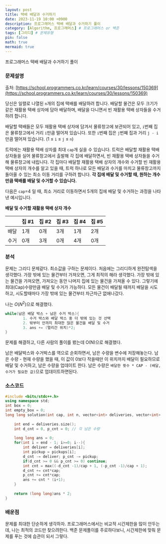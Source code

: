 ```yaml
---
layout: post
title: 택배 배달과 수거하기
date: 2023-11-19 10:00 +0900 
description: 프로그래머스 택배 배달과 수거하기 풀이
category: [Algorithm, 프로그래머스] # 프로그래머스 or 백준
tags: [그리디] # 문제유형
pin: false
math: true
mermaid: true
---
```

프로그래머스 택배 배달과 수거하기 풀이
<!--more-->


### 문제설명


출처: [https://school.programmers.co.kr/learn/courses/30/lessons/150369](https://school.programmers.co.kr/learn/courses/30/lessons/150369)


당신은 일렬로 나열된 `n`개의 집에 택배를 배달하려 합니다. 배달할 물건은 모두 크기가 같은 재활용 택배 상자에 담아 배달하며, 배달을 다니면서 빈 재활용 택배 상자들을 수거하려 합니다.


배달할 택배들은 모두 재활용 택배 상자에 담겨서 물류창고에 보관되어 있고, `i`번째 집은 물류창고에서 거리 `i`만큼 떨어져 있습니다. 또한 `i`번째 집은 `j`번째 집과 거리 `j - i`만큼 떨어져 있습니다. (1 ≤ `i` ≤ `j` ≤ `n`)


트럭에는 재활용 택배 상자를 최대 `cap`개 실을 수 있습니다. 트럭은 배달할 재활용 택배 상자들을 실어 물류창고에서 출발해 각 집에 배달하면서, 빈 재활용 택배 상자들을 수거해 물류창고에 내립니다. 각 집마다 배달할 재활용 택배 상자의 개수와 수거할 빈 재활용 택배 상자의 개수를 알고 있을 때, 트럭 하나로 모든 배달과 수거를 마치고 물류창고까지 돌아올 수 있는 최소 이동 거리를 구하려 합니다. **각 집에 배달 및 수거할 때, 원하는 개수만큼 택배를 배달 및 수거할 수 있습니다.**


다음은 `cap`=4 일 때, 최소 거리로 이동하면서 5개의 집에 배달 및 수거하는 과정을 나타낸 예시입니다.


**배달 및 수거할 재활용 택배 상자 개수**


|    | 집 #1 | 집 #2 | 집 #3 | 집 #4 | 집 #5 |
| -- | ---- | ---- | ---- | ---- | ---- |
| 배달 | 1개   | 0개   | 3개   | 1개   | 2개   |
| 수거 | 0개   | 3개   | 0개   | 4개   | 0개   |


### 분석


문제는 그리디 문제같다. 최소값을 구하는 문제이다. 처음에는 그리디하게 완전탐색을 생각했다. 가장 밖에 있는 물건부터 가져오면, 그게 최적의 해라 생각했다.  가장 밖에 있는 물건을 가져오면, 가져오는 동안 나머지 집에 있는 물건을 가져올 수 있다. 그렇기에 최대(Cap)수량만큼 배달 및 수거가 가능하다. 모든 물건이 배달될 때까지 배달을 시도하고, 시도할때마다 가장 밖에 있는 물건부터 차근차근 없애나갔다. 


나는 $O(N^2)$으로 해결했다.


```c++
while(남은 배달 박스 + 남은 수거 박스){
		1. 수거 박스와 배달 박스 중 더 밖에 있는 것 선택
		2. 밖부터 안까지 최대한 많은 물건을 배달 및 수거
		3. ans += (멀리간 위치)*2;
}
```


문제를 해결하고, 다른 사람의 풀이를 봤는데 O(N)으로 해결했다. 


남은 배달박스와 수거박스를 역으로 순회하면서, 남은 수량을 변수에 저장해놓는다. 남은 수량 - 현재 수량을 했을 때, 이 값이 0보다 작을때만 이 위치까지 배달이 필요하므로 배달 및 수거하고, 남은 수량을 업데이트 한다. 남은 수량은 `배달한 횟수 * CAP - (배달, 수거가 필요한 값)`으로 업데이트하면된다.


### 소스코드


```c++
#include <bits/stdc++.h>
using namespace std;
int box = 0;
int empty_box = 0;
long long solution(int cap, int n, vector<int> deliveries, vector<int> pickups) {
    
    int end = deliveries.size();
    int d_cnt = 0, p_cnt = 0; // 각 남은 수량
    
    long long ans = 0;
    for(int i = end - 1; i>=0; i--){
        int deliver = deliveries[i];
        int pickup = pickups[i];
        d_cnt -= deliver; p_cnt -= pickup;
        if(d_cnt >= 0 && p_cnt >= 0) continue;
        int cnt = max((-d_cnt -1)/cap + 1, (-p_cnt -1)/cap + 1);
        d_cnt += cnt*cap;
        p_cnt += cnt*cap;
        ans += cnt * (i+1);
    }
    
    return (long long)ans * 2;
}
```


### 배운점


문제를 최대한 단순하게 생각하자. 프로그래머스에서는 비교적 시간제한을 많이 안두는 데, 나는 최적의 코드만 찾으려한다. 백준 문제풀이를 주로하다보니, 시간제한에 맞춰 문제를 푸는 것에 습관이 되서 그렇다.

